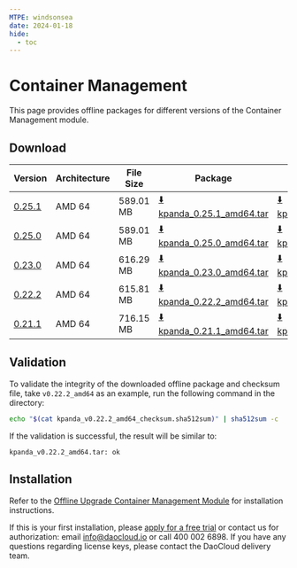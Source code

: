 ```yaml
---
MTPE: windsonsea
date: 2024-01-18
hide:
  - toc
---
```


# Container Management

This page provides offline packages for different versions of the Container Management module.

## Download

| Version  | Architecture | File Size | Package | Checksum File | Update Date |
|----------|--------------|-----------|---------|----------|-------------|
| [0.25.1](../../kpanda/intro/release-notes.md) | AMD 64 | 589.01 MB | [:arrow_down: kpanda_0.25.1_amd64.tar](https://qiniu-download-public.daocloud.io/DaoCloud_Enterprise/kpanda_0.25.1_amd64.tar) | [:arrow_down: kpanda_0.25.1_amd64_checksum.sha512sum](https://qiniu-download-public.daocloud.io/DaoCloud_Enterprise/kpanda_0.25.1_amd64_checksum.sha512sum) | 2024-02-02 |
| [0.25.0](../../kpanda/intro/release-notes.md) | AMD 64 | 589.01 MB | [:arrow_down: kpanda_0.25.0_amd64.tar](https://qiniu-download-public.daocloud.io/DaoCloud_Enterprise/kpanda_0.25.0_amd64.tar) | [:arrow_down: kpanda_0.25.0_amd64_checksum.sha512sum](https://qiniu-download-public.daocloud.io/DaoCloud_Enterprise/kpanda_0.25.0_amd64_checksum.sha512sum) | 2024-01-31 |
| [0.23.0](../../kpanda/intro/release-notes.md) | AMD 64 | 616.29 MB | [:arrow_down: kpanda_0.23.0_amd64.tar](https://qiniu-download-public.daocloud.io/DaoCloud_Enterprise/kpanda_0.23.0_amd64.tar) | [:arrow_down: kpanda_0.23.0_amd64_checksum.sha512sum](https://qiniu-download-public.daocloud.io/DaoCloud_Enterprise/kpanda_0.23.0_amd64_checksum.sha512sum) | 2023-12-04 |
| [0.22.2](../../kpanda/intro/release-notes.md) | AMD 64 | 615.81 MB | [:arrow_down: kpanda_0.22.2_amd64.tar](https://qiniu-download-public.daocloud.io/DaoCloud_Enterprise/kpanda_0.22.2_amd64.tar) | [:arrow_down: kpanda_0.22.2_amd64_checksum.sha512sum](https://qiniu-download-public.daocloud.io/DaoCloud_Enterprise/kpanda_0.22.2_amd64_checksum.sha512sum) | 2023-11-14 |
| [0.21.1](../../kpanda/intro/release-notes.md) | AMD 64 | 716.15 MB | [:arrow_down: kpanda_0.21.1_amd64.tar](https://qiniu-download-public.daocloud.io/DaoCloud_Enterprise/kpanda_0.21.1_amd64.tar) | [:arrow_down: kpanda_0.21.1_amd64_checksum.sha512sum](https://qiniu-download-public.daocloud.io/DaoCloud_Enterprise/kpanda_0.21.1_amd64_checksum.sha512sum) | 2023-09-15 |

## Validation

To validate the integrity of the downloaded offline package and checksum file,
take `v0.22.2_amd64` as an example, run the following command in the directory:

```sh
echo "$(cat kpanda_v0.22.2_amd64_checksum.sha512sum)" | sha512sum -c
```

If the validation is successful, the result will be similar to:

```none
kpanda_v0.22.2_amd64.tar: ok
```

## Installation

Refer to the [Offline Upgrade Container Management Module](../../kpanda/intro/offline-upgrade.md) for installation instructions.

If this is your first installation, please [apply for a free trial](../../dce/license0.md) or contact us for authorization:
email info@daocloud.io or call 400 002 6898.
If you have any questions regarding license keys, please contact the DaoCloud delivery team.
